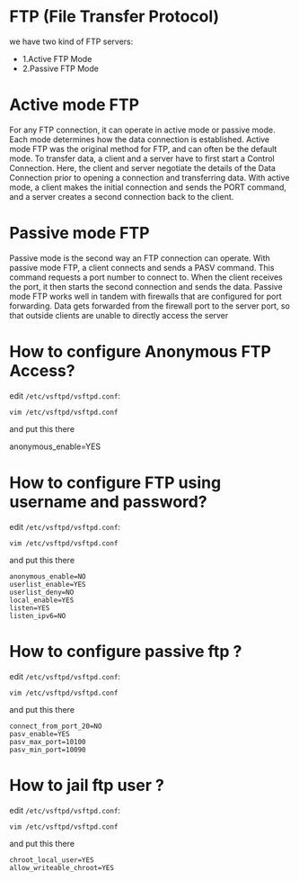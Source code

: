# FTP (File Transfer Protocol)
we have two kind of FTP servers:
<ul>
<li>1.Active FTP Mode</li>
<li>2.Passive FTP Mode</li>
</ul>

# Active mode FTP

For any FTP connection, it can operate in active mode or passive mode. Each mode determines how the data connection is established. Active mode FTP was the original method for FTP, and can often be the default mode. To transfer data, a client and a server have to first start a Control Connection. Here, the client and server negotiate the details of the Data Connection prior to opening a connection and transferring data. With active mode, a client makes the initial connection and sends the PORT command, and a server creates a second connection back to the client.


# Passive mode FTP 

Passive mode is the second way an FTP connection can operate. With passive mode FTP, a client connects and sends a PASV command. This command requests a port number to connect to. When the client receives the port, it then starts the second connection and sends the data. Passive mode FTP works well in tandem with firewalls that are configured for port forwarding. Data gets forwarded from the firewall port to the server port, so that outside clients are unable to directly access the server

# How to configure Anonymous FTP Access?

edit <code>/etc/vsftpd/vsftpd.conf</code>:

    vim /etc/vsftpd/vsftpd.conf

<p>and put this there</p>
    anonymous_enable=YES


# How to configure FTP using username and password?

edit <code>/etc/vsftpd/vsftpd.conf</code>:

    vim /etc/vsftpd/vsftpd.conf


<p>and put this there</p>


    anonymous_enable=NO
    userlist_enable=YES
    userlist_deny=NO
    local_enable=YES
    listen=YES
    listen_ipv6=NO


# How to configure passive ftp ?

edit <code>/etc/vsftpd/vsftpd.conf</code>:

    vim /etc/vsftpd/vsftpd.conf

<p>and put this there</p>

    connect_from_port_20=NO
    pasv_enable=YES
    pasv_max_port=10100
    pasv_min_port=10090



# How to jail ftp user ?

edit <code>/etc/vsftpd/vsftpd.conf</code>:

    vim /etc/vsftpd/vsftpd.conf

<p>and put this there</p>

    chroot_local_user=YES
    allow_writeable_chroot=YES


